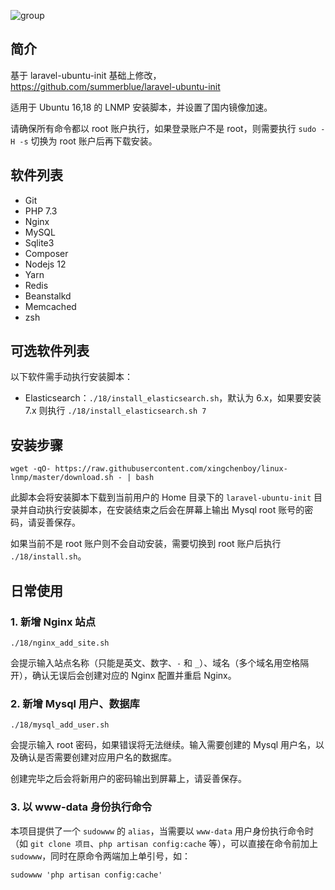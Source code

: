 
![group](https://cloud.githubusercontent.com/assets/324764/18408949/02d3cb2a-7770-11e6-96e2-54bbcfbfa1d1.png)

## 简介

基于 laravel-ubuntu-init 基础上修改，https://github.com/summerblue/laravel-ubuntu-init

适用于 Ubuntu 16,18 的 LNMP 安装脚本，并设置了国内镜像加速。

请确保所有命令都以 root 账户执行，如果登录账户不是 root，则需要执行 `sudo -H -s` 切换为 root 账户后再下载安装。

## 软件列表

* Git
* PHP 7.3
* Nginx
* MySQL
* Sqlite3
* Composer
* Nodejs 12
* Yarn
* Redis
* Beanstalkd
* Memcached
* zsh

## 可选软件列表

以下软件需手动执行安装脚本：

* Elasticsearch：`./18/install_elasticsearch.sh`，默认为 6.x，如果要安装 7.x 则执行 `./18/install_elasticsearch.sh 7`

## 安装步骤

```
wget -qO- https://raw.githubusercontent.com/xingchenboy/linux-lnmp/master/download.sh - | bash
```

此脚本会将安装脚本下载到当前用户的 Home 目录下的 `laravel-ubuntu-init` 目录并自动执行安装脚本，在安装结束之后会在屏幕上输出 Mysql root 账号的密码，请妥善保存。

如果当前不是 root 账户则不会自动安装，需要切换到 root 账户后执行 `./18/install.sh`。

## 日常使用

### 1. 新增 Nginx 站点

```
./18/nginx_add_site.sh
```

会提示输入站点名称（只能是英文、数字、`-` 和 `_`）、域名（多个域名用空格隔开），确认无误后会创建对应的 Nginx 配置并重启 Nginx。

### 2. 新增 Mysql 用户、数据库

```
./18/mysql_add_user.sh
```

会提示输入 root 密码，如果错误将无法继续。输入需要创建的 Mysql 用户名，以及确认是否需要创建对应用户名的数据库。

创建完毕之后会将新用户的密码输出到屏幕上，请妥善保存。

### 3. 以 www-data 身份执行命令

本项目提供了一个 `sudowww` 的 `alias`，当需要以 `www-data` 用户身份执行命令时（如 `git clone 项目`、`php artisan config:cache` 等），可以直接在命令前加上 `sudowww`，同时在原命令两端加上单引号，如：

```
sudowww 'php artisan config:cache'
```
